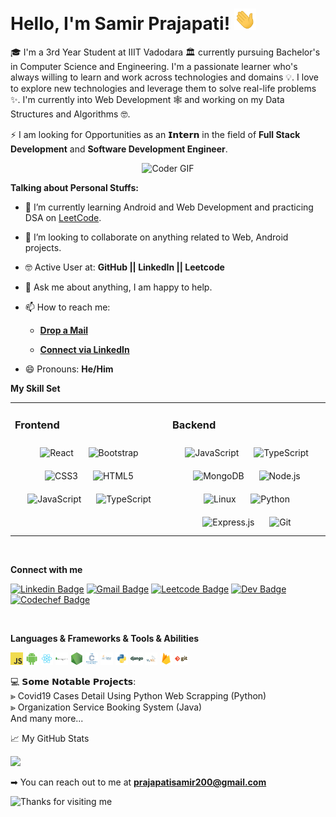 # Hello, I'm Samir Prajapati!  <img src="https://github.com/ABSphreak/ABSphreak/blob/master/gifs/Hi.gif" width="35px">

🎓 I'm a 3rd Year Student at IIIT Vadodara 🏛 currently pursuing Bachelor's in Computer Science and Engineering. I'm a passionate learner who's always willing to learn and work across technologies and domains 💡. I love to explore new technologies and leverage them to solve real-life problems ✨. I'm currently into Web Development 🕸️ and working on my Data Structures and Algorithms 🤓. <br>

⚡ I am looking for Opportunities as an 𝗜𝗻𝘁𝗲𝗿𝗻 in the field of <b>Full Stack Development</b> and <b>Software Development Engineer</b>. <br>

<p  align="center"><img src="https://media.giphy.com/media/SWoSkN6DxTszqIKEqv/giphy.gif" alt="Coder GIF" width="500" height="400">

**Talking about Personal Stuffs:**

- 🌱 I’m currently learning Android and Web Development and practicing DSA on [LeetCode](https://leetcode.com/samir0711/).
- 👯 I’m looking to collaborate on anything related to Web, Android projects.
- 🤓 Active User at: **GitHub || LinkedIn || Leetcode**
- 💬 Ask me about anything, I am happy to help.

- 📫 How to reach me:

    * [**Drop a Mail**](mailto:prajapatisamir200@gmail.com)

    * [**Connect via LinkedIn**](https://www.linkedin.com/in/samir0711/)

- 😄 Pronouns: **He/Him**

**My Skill Set**  
<table><tr><td valign="top" width="33%">

### Frontend  
<div align="center">  
<img style="margin: 10px" src="https://profilinator.rishav.dev/skills-assets/react-original-wordmark.svg" alt="React" height="50" />  
<img style="margin: 10px" src="https://profilinator.rishav.dev/skills-assets/bootstrap-plain.svg" alt="Bootstrap" height="50" />  
<img style="margin: 10px" src="https://profilinator.rishav.dev/skills-assets/css3-original-wordmark.svg" alt="CSS3" height="50" />  
<img style="margin: 10px" src="https://profilinator.rishav.dev/skills-assets/html5-original-wordmark.svg" alt="HTML5" height="50" />  
<img style="margin: 10px" src="https://profilinator.rishav.dev/skills-assets/javascript-original.svg" alt="JavaScript" height="50" />  
<img style="margin: 10px" src="https://profilinator.rishav.dev/skills-assets/typescript-original.svg" alt="TypeScript" height="50" />  
</div></td><td valign="top" width="33%">

### Backend  
<div align="center">  
<img style="margin: 10px" src="https://profilinator.rishav.dev/skills-assets/javascript-original.svg" alt="JavaScript" height="50" />  
<img style="margin: 10px" src="https://profilinator.rishav.dev/skills-assets/typescript-original.svg" alt="TypeScript" height="50" />  
<!-- <img style="margin: 10px" src="https://profilinator.rishav.dev/skills-assets/php-original.svg" alt="PHP" height="50" /> -->
<img style="margin: 10px" src="https://profilinator.rishav.dev/skills-assets/mongodb-original-wordmark.svg" alt="MongoDB" height="50" />  
<img style="margin: 10px" src="https://profilinator.rishav.dev/skills-assets/nodejs-original-wordmark.svg" alt="Node.js" height="50" />  
<img style="margin: 10px" src="https://profilinator.rishav.dev/skills-assets/linux-original.svg" alt="Linux" height="50" />  
<img style="margin: 10px" src="https://profilinator.rishav.dev/skills-assets/python-original.svg" alt="Python" height="50" />  
<img style="margin: 10px" src="https://profilinator.rishav.dev/skills-assets/express-original-wordmark.svg" alt="Express.js" height="50" />  
<img style="margin: 10px" src="https://profilinator.rishav.dev/skills-assets/git-scm-icon.svg" alt="Git" height="50" />  
<!-- <img style="margin: 10px" src="https://profilinator.rishav.dev/skills-assets/redux-original.svg" alt="Redux" height="50" /> -->
</div></td></table>  

<br/>  


**Connect with me** 

[![Linkedin Badge](https://img.shields.io/badge/-LinkedIn-blue?style=for-the-badge&logo=Linkedin&logoColor=white&link=https://www.linkedin.com/in/samir-prajapati-4600831b4/)](https://www.linkedin.com/in/samir-prajapati-4600831b4/)
[![Gmail Badge](https://img.shields.io/badge/-Gmail-c14438?style=for-the-badge&logo=Gmail&logoColor=white&link=mailto:prajapatisamir200@gmail.com)](mailto:prajapatisamir200@gmail.com)
[![Leetcode Badge](https://img.shields.io/badge/-Leetcode-orange?style=for-the-badge&logo=Leetcode&logoColor=white&link=https://leetcode.com/samir0711/)](https://leetcode.com/samir0711/)
[![Dev Badge](https://img.shields.io/badge/-Dev-black?style=for-the-badge&logo=Dev&logoColor=white&link=https://dev.to/samir0711)](https://dev.to/samir0711)
[![Codechef Badge](https://img.shields.io/badge/-Codechef-brown?style=for-the-badge&logo=Codechef&logoColor=white&link=https://www.codechef.com/users/samir0711)](https://www.codechef.com/users/samir0711)

  

<br/>  


**Languages & Frameworks & Tools & Abilities**

<code><img height="20" src="https://raw.githubusercontent.com/github/explore/80688e429a7d4ef2fca1e82350fe8e3517d3494d/topics/javascript/javascript.png"></code>
<code><img height="20" src="https://raw.githubusercontent.com/github/explore/80688e429a7d4ef2fca1e82350fe8e3517d3494d/topics/android/android.png"></code>
<code><img height="20" src="https://raw.githubusercontent.com/github/explore/80688e429a7d4ef2fca1e82350fe8e3517d3494d/topics/react/react.png"></code>
<code><img height="20" src="https://raw.githubusercontent.com/github/explore/5c058a388828bb5fde0bcafd4bc867b5bb3f26f3/topics/mongodb/mongodb.png"></code>
<code><img height="20" src="https://raw.githubusercontent.com/github/explore/80688e429a7d4ef2fca1e82350fe8e3517d3494d/topics/nodejs/nodejs.png"></code>
<code><img height="20" src="https://raw.githubusercontent.com/github/explore/80688e429a7d4ef2fca1e82350fe8e3517d3494d/topics/c/c.png"></code>
<code><img height="20" src="https://raw.githubusercontent.com/github/explore/80688e429a7d4ef2fca1e82350fe8e3517d3494d/topics/java/java.png"></code>
<code><img height="20" src="https://raw.githubusercontent.com/github/explore/80688e429a7d4ef2fca1e82350fe8e3517d3494d/topics/python/python.png"></code>
<code><img height="20" src="https://raw.githubusercontent.com/github/explore/80688e429a7d4ef2fca1e82350fe8e3517d3494d/topics/django/django.png"></code>
<code><img height="20" src="https://raw.githubusercontent.com/github/explore/80688e429a7d4ef2fca1e82350fe8e3517d3494d/topics/mysql/mysql.png"></code>
<code><img height="20" src="https://raw.githubusercontent.com/github/explore/80688e429a7d4ef2fca1e82350fe8e3517d3494d/topics/firebase/firebase.png"></code>
<code><img height="20" src="https://raw.githubusercontent.com/github/explore/80688e429a7d4ef2fca1e82350fe8e3517d3494d/topics/git/git.png"></code>


💻 𝗦𝗼𝗺𝗲 𝗡𝗼𝘁𝗮𝗯𝗹𝗲 𝗣𝗿𝗼𝗷𝗲𝗰𝘁𝘀: <br>
⪢ Covid19 Cases Detail Using Python Web Scrapping (Python)<br>
⪢ Organization Service Booking System (Java)<br>
And many more...<br>


📈 My GitHub Stats

<img src="https://github-readme-stats.vercel.app/api?username=samir-0711&hide_border=true&show_icons=true">

<!-- <img src="https://github-readme-stats.vercel.app/api/top-langs/?username=samir-0711&hide_border=true&show_icons=true"> -->

➡ You can reach out to me at **prajapatisamir200@gmail.com**<br>

<img height="120" alt="Thanks for visiting me" width="100%" src="https://raw.githubusercontent.com/BrunnerLivio/brunnerlivio/master/images/marquee.svg" />
